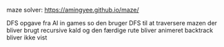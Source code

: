  maze solver:
https://amingyee.github.io/maze/

DFS opgave fra AI in games so den bruger DFS til at traversere mazen der bliver brugt recursive kald og den færdige rute bliver animeret backtrack bliver ikke vist
